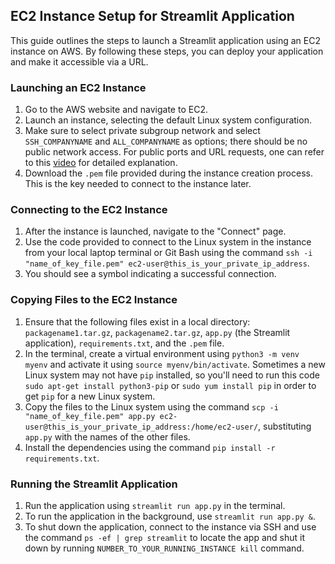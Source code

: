 ## EC2 Instance Setup for Streamlit Application

This guide outlines the steps to launch a Streamlit application using an EC2 instance on AWS. By following these steps, you can deploy your application and make it accessible via a URL.

### Launching an EC2 Instance

1. Go to the AWS website and navigate to EC2.
2. Launch an instance, selecting the default Linux system configuration.
3. Make sure to select private subgroup network and select `SSH_COMPANYNAME` and `ALL_COMPANYNAME` as options; there should be no public network access. For public ports and URL requests, one can refer to this [video](https://youtu.be/904cW9lJ7LQ) for detailed explanation.
4. Download the `.pem` file provided during the instance creation process. This is the key needed to connect to the instance later.

### Connecting to the EC2 Instance

1. After the instance is launched, navigate to the "Connect" page.
2. Use the code provided to connect to the Linux system in the instance from your local laptop terminal or Git Bash using the command `ssh -i "name_of_key_file.pem" ec2-user@this_is_your_private_ip_address`.
3. You should see a symbol indicating a successful connection.

### Copying Files to the EC2 Instance

1. Ensure that the following files exist in a local directory: `packagename1.tar.gz`, `packagename2.tar.gz`, `app.py` (the Streamlit application), `requirements.txt`, and the `.pem` file.
2. In the terminal, create a virtual environment using `python3 -m venv myenv` and activate it using `source myenv/bin/activate`. Sometimes a new Linux system may not have `pip` installed, so you'll need to run this code `sudo apt-get install python3-pip` or `sudo yum install pip` in order to get `pip` for a new Linux system. 
3. Copy the files to the Linux system using the command `scp -i "name_of_key_file.pem" app.py ec2-user@this_is_your_private_ip_address:/home/ec2-user/`, substituting `app.py` with the names of the other files.
4. Install the dependencies using the command `pip install -r requirements.txt`.

### Running the Streamlit Application

1. Run the application using `streamlit run app.py` in the terminal.
2. To run the application in the background, use `streamlit run app.py &`.
3. To shut down the application, connect to the instance via SSH and use the command `ps -ef | grep streamlit` to locate the app and shut it down by running `NUMBER_TO_YOUR_RUNNING_INSTANCE kill` command.